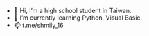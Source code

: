 - 👋 Hi, I’m a high school student in Taiwan.
- 🌱 I’m currently learning Python, Visual Basic.
- 📫 t.me/shmily_16

<!---
shmily16/shmily16 is a ✨ special ✨ repository because its `README.md` (this file) appears on your GitHub profile.
You can click the Preview link to take a look at your changes.
--->
